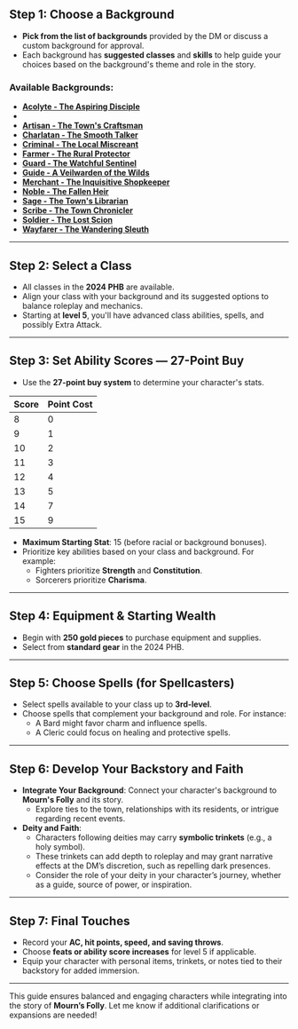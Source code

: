 

## Step 1: Choose a Background

- **Pick from the list of backgrounds** provided by the DM or discuss a custom background for approval.  
- Each background has **suggested classes** and **skills** to help guide your choices based on the background's theme and role in the story.

### Available Backgrounds:
- **[Acolyte - The Aspiring Disciple](link)**  
-
- **[Artisan - The Town's Craftsman](link)**  
- **[Charlatan - The Smooth Talker](link)**  
- **[Criminal - The Local Miscreant](link)**  
- **[Farmer - The Rural Protector](link)**  
- **[Guard - The Watchful Sentinel](link)**  
- **[Guide - A Veilwarden of the Wilds](link)**  
- **[Merchant - The Inquisitive Shopkeeper](link)**  
- **[Noble - The Fallen Heir](link)**  
- **[Sage - The Town's Librarian](link)**  
- **[Scribe - The Town Chronicler](link)**  
- **[Soldier - The Lost Scion](link)**  
- **[Wayfarer - The Wandering Sleuth](link)**  


---

## Step 2: Select a Class

- All classes in the **2024 PHB** are available.  
- Align your class with your background and its suggested options to balance roleplay and mechanics.  
- Starting at **level 5**, you'll have advanced class abilities, spells, and possibly Extra Attack.

---

## Step 3: Set Ability Scores — 27-Point Buy

- Use the **27-point buy system** to determine your character's stats.

| **Score** | **Point Cost** |
|-----------|----------------|
| 8         | 0              |
| 9         | 1              |
| 10        | 2              |
| 11        | 3              |
| 12        | 4              |
| 13        | 5              |
| 14        | 7              |
| 15        | 9              |

- **Maximum Starting Stat**: 15 (before racial or background bonuses).  
- Prioritize key abilities based on your class and background. For example:  
  - Fighters prioritize **Strength** and **Constitution**.  
  - Sorcerers prioritize **Charisma**.

---

## Step 4: Equipment & Starting Wealth

- Begin with **250 gold pieces** to purchase equipment and supplies.  
- Select from **standard gear** in the 2024 PHB.

---

## Step 5: Choose Spells (for Spellcasters)

- Select spells available to your class up to **3rd-level**.  
- Choose spells that complement your background and role. For instance:  
  - A Bard might favor charm and influence spells.  
  - A Cleric could focus on healing and protective spells.

---

## Step 6: Develop Your Backstory and Faith

- **Integrate Your Background**: Connect your character's background to **Mourn's Folly** and its story.  
  - Explore ties to the town, relationships with its residents, or intrigue regarding recent events.  
- **Deity and Faith**:  
  - Characters following deities may carry **symbolic trinkets** (e.g., a holy symbol).  
  - These trinkets can add depth to roleplay and may grant narrative effects at the DM’s discretion, such as repelling dark presences.  
  - Consider the role of your deity in your character’s journey, whether as a guide, source of power, or inspiration.

---

## Step 7: Final Touches

- Record your **AC, hit points, speed, and saving throws**.  
- Choose **feats or ability score increases** for level 5 if applicable.  
- Equip your character with personal items, trinkets, or notes tied to their backstory for added immersion.

---

This guide ensures balanced and engaging characters while integrating into the story of **Mourn’s Folly**. Let me know if additional clarifications or expansions are needed!
